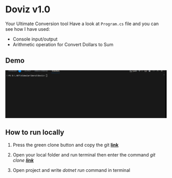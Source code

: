 # Doviz v1.0
Your Ultimate Conversion tool
Have a look at `Program.cs` file and you can see how I have used:

* Console input/output
* Arithmetic operation for Convert Dollars to Sum

## Demo
![demo](./Assets/demo-live.gif)

## How to run locally
1. Press the green clone button and copy the git **[link](https://github.com/Jarus95/Doviz.git)**



2. Open your local folder and run terminal then enter the command *git clone **[link](https://github.com/Jarus95/Doviz.git)***


3. Open project and write _dotnet run_ command in terminal

